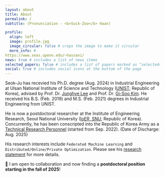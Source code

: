 ```yaml
---
layout: about
title: About
permalink: /
subtitle: (Pronunciation - <b>Suck-Zoo</b> Haan)

profile:
  align: left
  image: profile.jpg
  image_circular: false # crops the image to make it circular
  more_info: #
https://www.seas.upenn.edu/~hassani/
news: true # includes a list of news items
selected_papers: false # includes a list of papers marked as "selected={true}"
social: true # includes social icons at the bottom of the page
---
```


Seok-Ju has recevied his Ph.D. degree (Aug. 2024) in Industrial Engineering at Ulsan National Institute of Science and Technology ([UNIST](https://www.unist.ac.kr); Republic of Korea), advised by Prof. Dr. [Junghye Lee](https://d3mlab.snu.ac.kr/members/professor) and Prof. Dr. [Gi-Soo Kim](https://sdm.unist.ac.kr/members/). 
He received his B.S. (Feb. 2019) and M.S. (Feb. 2021) degrees in Industrial Engineering from UNIST.

He is now a postdoctoral researcher at the Institute of Engineering Research, Seoul National University ([IoER, SNU](https://ioer.snu.ac.kr); Republic of Korea).
Concurrently, he has been conscripted into the Republic of Korea Army as a [Technical Research Personnel](https://elaw.klri.re.kr/kor_service/jomunPrint.do?hseq=10572&cseq=235795) (started from Sep. 2022). (Date of Discharge: Aug. 2025)

His research interests include `Federated Machine Learning` and `Distributed/Online/Private Optimization`.
Please see his [research statement](https://drive.google.com/file/d/1WreSjvRIFLpz79-Xt0bu9Ab8vty1j7h7/view?usp=drivesdk) for more details. 

📢 I am open to collaboration and now finding a **postdoctoral position starting in the fall of 2025**!